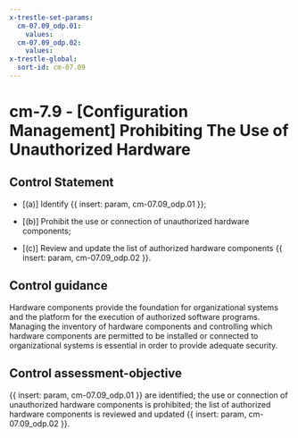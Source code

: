 ```yaml
---
x-trestle-set-params:
  cm-07.09_odp.01:
    values:
  cm-07.09_odp.02:
    values:
x-trestle-global:
  sort-id: cm-07.09
---
```


# cm-7.9 - \[Configuration Management\] Prohibiting The Use of Unauthorized Hardware

## Control Statement

- \[(a)\] Identify {{ insert: param, cm-07.09_odp.01 }};

- \[(b)\] Prohibit the use or connection of unauthorized hardware components;

- \[(c)\] Review and update the list of authorized hardware components {{ insert: param, cm-07.09_odp.02 }}.

## Control guidance

Hardware components provide the foundation for organizational systems and the platform for the execution of authorized software programs. Managing the inventory of hardware components and controlling which hardware components are permitted to be installed or connected to organizational systems is essential in order to provide adequate security.

## Control assessment-objective

{{ insert: param, cm-07.09_odp.01 }} are identified;
the use or connection of unauthorized hardware components is prohibited;
the list of authorized hardware components is reviewed and updated {{ insert: param, cm-07.09_odp.02 }}.
